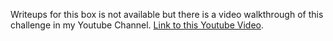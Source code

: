 Writeups for this box is not available but there is a video walkthrough of this challenge in my Youtube Channel.
[Link to this Youtube Video](https://www.youtube.com/watch?v=5xtipX3PPEk).
